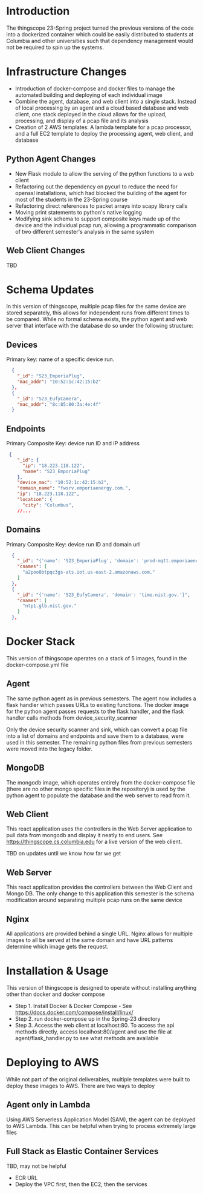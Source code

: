 # Introduction
The thingscope 23-Spring project turned the previous versions of the code into a dockerized container which could be easily distributed to students at Columbia and other universities such that dependency management would not be required to spin up the systems. 

# Infrastructure Changes
- Introduction of docker-compose and docker files to manage the automated building and deploying of each individual image
- Combine the agent, database, and web client into a single stack. Instead of local processing by an agent and a cloud based database and web client, one stack deployed in the cloud allows for the upload, processing, and display of a pcap file and its analysis
- Creation of 2 AWS templates: A lambda template for a pcap processor, and a full EC2 template to deploy the processing agent, web client, and database

## Python Agent Changes
- New Flask module to allow the serving of the python functions to a web client
- Refactoring out the dependency on pycurl to reduce the need for openssl installations, which had blocked the building of the agent for most of the students in the 23-Spring course
- Refactoring direct references to packet arrays into scapy library calls
- Moving print statements to python's native logging
- Modifying sink schema to support composite keys made up of the device and the individual pcap run, allowing a programmatic comparison of two different semester's analysis in the same system

## Web Client Changes
TBD

# Schema Updates
In this version of thingscope, multiple pcap files for the same device are stored separately, this allows for independent runs from different times to be compared. While no formal schema exists, the python agent and web server that interface with the database do so under the following structure:

## Devices
Primary key: name of a specific device run.
```json
  {
    "_id": "S23_EmporiaPlug",
    "mac_addr": "10:52:1c:42:15:b2"
  },
  {
    "_id": "S23_EufyCamera",
    "mac_addr": "8c:85:80:3a:4e:4f"
  }
```
## Endpoints
Primary Composite Key: device run ID and IP address
```json
 {
    "_id": {
      "ip": "18.223.118.122",
      "name": "S23_EmporiaPlug"
    },
    "device_mac": "10:52:1c:42:15:b2",
    "domain_name": "fwsrv.emporiaenergy.com.",
    "ip": "18.223.118.122",
    "location": {
      "city": "Columbus",
	//...
```
## Domains
Primary Composite Key: device run ID and domain url
```json
  {
    "_id": "{'name': 'S23_EmporiaPlug', 'domain': 'prod-mqtt.emporiaenergy.com.'}",
    "cnames": [
      "a2poo8btpqc3gs-ats.iot.us-east-2.amazonaws.com."
    ]
  },
  {
    "_id": "{'name': 'S23_EufyCamera', 'domain': 'time.nist.gov.'}",
    "cnames": [
      "ntp1.glb.nist.gov."
    ]
  },
```
# Docker Stack
This version of thingscope operates on a stack of 5 images, found in the docker-compose.yml file
## Agent
The same python agent as in previous semesters. The agent now includes a flask handler which passes URLs to existing functions. The docker image for the python agent passes requests to the flask handler, and the flask handler calls methods from device_security_scanner

Only the device security scanner and sink, which can convert a pcap file into a list of domains and endpoints and save them to a database, were used in this semester. The remaining python files from previous semesters were moved into the legacy folder.

## MongoDB
The mongodb image, which operates entirely from the docker-compose file (there are no other mongo specific files in the repository) is used by the python agent to populate the database and the web server to read from it.

## Web Client
This react application uses the controllers in the Web Server application to pull data from mongodb and display it neatly to end users. See https://thingscope.cs.columbia.edu for a live version of the web client. 

TBD on updates until we know how far we get

## Web Server
This react application provides the controllers between the Web Client and Mongo DB. The only  change to this application this semester is the schema modification around separating multiple pcap runs on the same device

## Nginx
All applications are provided behind a single URL. Nginx allows for multiple images to all be served at the same domain and have URL patterns determine which image gets the request.

# Installation & Usage
This version of thingscope is designed to operate without installing anything other than docker and docker compose 

- Step 1. Install Docker & Docker Compose - See https://docs.docker.com/compose/install/linux/
- Step 2. run docker-compose up in the Spring-23 directory
- Step 3. Access the web client at localhost:80. To access the api methods directly, access localhost:80/agent and use the file at agent/flask_handler.py to see what methods are available

# Deploying to AWS
While not part of the original deliverables, multiple templates were built to deploy these images to AWS. There are two ways to deploy
## Agent only in Lambda
Using AWS Serverless Application Model (SAM), the agent can be deployed to AWS Lambda. 
This can be helpful when trying to process extremely large files

## Full Stack as Elastic Container Services
TBD, may not be helpful
- ECR URL
- Deploy the VPC first, then the EC2, then the services
